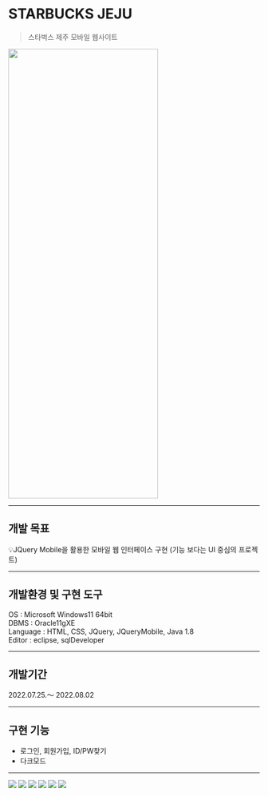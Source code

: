 # STARBUCKS JEJU

>스타벅스 제주 모바일 웹사이트


<img src="https://user-images.githubusercontent.com/101793298/193309051-3202b20c-c3a6-4c0d-83d2-e3d282da1532.png" width="300" height="900"/>

---
## 개발 목표
💡JQuery Mobile을 활용한 모바일 웹 인터페이스 구현 (기능 보다는 UI 중심의 프로젝트)

---
## 개발환경 및 구현 도구
OS : Microsoft Windows11 64bit <br>
DBMS : Oracle11gXE <br>
Language : HTML, CSS, JQuery, JQueryMobile, Java 1.8 <br>
Editor : eclipse, sqlDeveloper <br>

---
## 개발기간
2022.07.25.～ 2022.08.02

---
## 구현 기능
- 로그인, 회원가입, ID/PW찾기
- 다크모드

--- 
<div>
<img src="https://img.shields.io/badge/java-007396?style=for-the-badge&logo=java&logoColor=white">
<img src="https://img.shields.io/badge/HTML-E34F26?style=for-the-badge&logo=HTML5&logoColor=white"/>
<img src="https://img.shields.io/badge/CSS3-1572B6?style=for-the-badge&logo=CSS3&logoColor=white">
<img src="https://img.shields.io/badge/JavaScript-F7DF1E?style=for-the-badge&logo=JavaScript&logoColor=white">
<img src="https://img.shields.io/badge/jQuery-0769AD?style=for-the-badge&logo=jQuery&logoColor=white">
<img src="https://img.shields.io/badge/oracle-F80000?style=for-the-badge&logo=oracle&logoColor=white">
</div>
<br>



